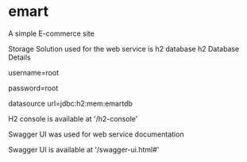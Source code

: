 # emart
A simple E-commerce site

Storage Solution used for the web service is h2 database
h2 Database Details

username=root

password=root

datasource url=jdbc:h2:mem:emartdb

H2 console is available at '/h2-console'


Swagger UI was used for web service documentation

Swagger UI is available at '/swagger-ui.html#'
